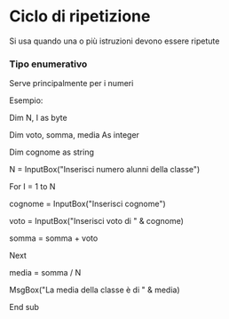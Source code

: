 # Ciclo di ripetizione
Si usa quando una o più istruzioni devono essere ripetute

### Tipo enumerativo
Serve principalmente per i numeri

Esempio:

Dim N, I as byte

Dim voto, somma, media As integer

Dim cognome as string

N = InputBox("Inserisci numero alunni della classe")

For I = 1 to N

cognome = InputBox("Inserisci cognome")

voto = InputBox("Inserisci voto di " & cognome)

somma = somma + voto

Next

media = somma / N

MsgBox("La media della classe è di " & media)

End sub


